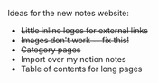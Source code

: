 Ideas for the new notes website: 
 - ~~Little inline logos for external links~~
 - ~~Images don't work -- fix this!~~
 - ~~Category pages~~
 - Import over my notion notes
 - Table of contents for long pages
